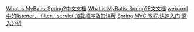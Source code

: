 [What is MyBatis-Spring?中文文档](http://mybatis.github.io/spring/zh/index.html)
[What is MyBatis-Spring?E文文档](http://mybatis.github.io/spring/getting-started.html)
[web.xml 中的listener、 filter、servlet 加载顺序及其详解](http://zhxing.iteye.com/blog/399668)
[Spring MVC 教程,快速入门,深入分析](http://elf8848.iteye.com/blog/875830/)
